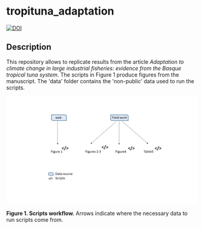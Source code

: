 # tropituna_adaptation
[![DOI](https://zenodo.org/badge/DOI/10.5281/zenodo.4010797.svg)](https://doi.org/10.5281/zenodo.4010797)

## Description

This repository allows to replicate results from the article *Adaptation to climate change in large industrial fisheries: evidence from the Basque tropical tuna system*. The scripts in Figure 1 produce figures from the manuscript. The 'data' folder contains the 'non-public' data used to run the scripts.

![](Images/outline_scripts.jpg)

**Figure 1. Scripts workflow.** Arrows indicate where the necessary data to run scripts come from.
